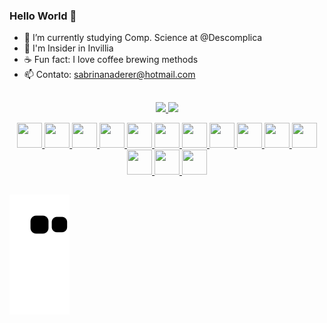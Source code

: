 ### Hello World 👋

- 🌱 I’m currently studying Comp. Science at @Descomplica
- 💼 I'm Insider in Invillia 
- ☕  Fun fact: I love coffee brewing methods
- 📫 Contato: sabrinanaderer@hotmail.com

## 

<div align="center">
  <a href="https://github.com/sanaderer">
  <img height="130em" src="https://github-readme-stats.vercel.app/api?username=sanaderer&show_icons=true&theme=dark&include_all_commits=true&count_private=true"/>
  <img height="130em" src="https://github-readme-stats.vercel.app/api/top-langs/?username=sanaderer&layout=compact&langs_count=7&theme=dark"/>
</div>

<p align="center">
  
  

 <img src="https://cdn.jsdelivr.net/gh/devicons/devicon/icons/java/java-original.svg" width="40" height="40"/>
 <img src="https://cdn.jsdelivr.net/gh/devicons/devicon/icons/spring/spring-original.svg" width="40" height="40" /> 
 <img src="https://cdn.jsdelivr.net/gh/devicons/devicon/icons/python/python-original.svg" width="40" height="40" />
 <img src="https://cdn.jsdelivr.net/gh/devicons/devicon/icons/django/django-plain.svg" width="40" height="40"/>
 <img src="https://cdn.jsdelivr.net/gh/devicons/devicon/icons/nodejs/nodejs-original.svg" width="40" height="40" />
 <img src="https://cdn.jsdelivr.net/gh/devicons/devicon/icons/javascript/javascript-original.svg" width="40" height="40"/>
 <img src="https://cdn.jsdelivr.net/gh/devicons/devicon/icons/typescript/typescript-original.svg" width="40" height="40" />
 <img src="https://cdn.jsdelivr.net/gh/devicons/devicon/icons/react/react-original.svg" width="40" height="40" />
 <img src="https://cdn.jsdelivr.net/gh/devicons/devicon/icons/nextjs/nextjs-line.svg" width="40" height="40"/>
 <img src="https://cdn.jsdelivr.net/gh/devicons/devicon/icons/postgresql/postgresql-original.svg" width="40" height="40"/> 
 <img src="https://cdn.jsdelivr.net/gh/devicons/devicon/icons/mongodb/mongodb-original.svg" width="40" height="40" />
 <img src="https://cdn.jsdelivr.net/gh/devicons/devicon/icons/docker/docker-original.svg" width="40" height="40"/> 
 <img src="https://cdn.jsdelivr.net/gh/devicons/devicon/icons/git/git-original.svg" width="40" height="40"/> 
 <img src="https://cdn.jsdelivr.net/gh/devicons/devicon/icons/figma/figma-original.svg" width="40" height="40" /> 

</p>
  
  ##
  
  
  ![Snake animation](https://github.com/rafaballerini/rafaballerini/blob/output/github-contribution-grid-snake.svg)
 
  

</div>

